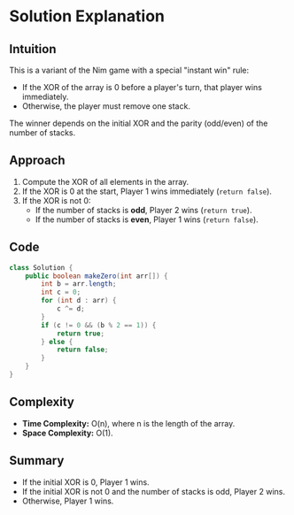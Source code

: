 # Solution Explanation

## Intuition

This is a variant of the Nim game with a special "instant win" rule:  
- If the XOR of the array is 0 before a player's turn, that player wins immediately.
- Otherwise, the player must remove one stack.

The winner depends on the initial XOR and the parity (odd/even) of the number of stacks.

## Approach

1. Compute the XOR of all elements in the array.
2. If the XOR is 0 at the start, Player 1 wins immediately (`return false`).
3. If the XOR is not 0:
   - If the number of stacks is **odd**, Player 2 wins (`return true`).
   - If the number of stacks is **even**, Player 1 wins (`return false`).

## Code

```java
class Solution {
    public boolean makeZero(int arr[]) {
        int b = arr.length;
        int c = 0;
        for (int d : arr) {
            c ^= d;
        }
        if (c != 0 && (b % 2 == 1)) {
            return true;
        } else {
            return false;
        }
    }
}
```

## Complexity

- **Time Complexity:** O(n), where n is the length of the array.
- **Space Complexity:** O(1).

## Summary

- If the initial XOR is 0, Player 1 wins.
- If the initial XOR is not 0 and the number of stacks is odd, Player 2 wins.
- Otherwise, Player 1 wins.
